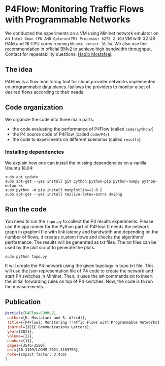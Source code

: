 # P4Flow: Monitoring Traffic Flows with Programmable Networks

We conducted the experiments on a VM using Mininet network emulator on an `Intel Xeon CPU AMD Opteron(TM) Processor 6272 2.1GH` VM with 32 GB RAM and 16 CPU cores running `Ubuntu server 18.04`. We also use the
recommendation in [official BMv2](https://github.com/p4lang/behavioral-model/blob/main/docs/performance.md) to achieve high bandwidth throughput.
Contact for repeatability questions: [Habib Mostafaei](https://mostafaei.bitbucket.io/).
## The idea
P4Flow is a flow monitoring tool for cloud provider networks implemented on programmable data planes. Itallows the providers to monitor a set of desired flows according to their needs.


## Code organization
We organize the code into three main parts: 
 - the code evaluating the performance of P4Flow (called `code/python/`)  
 - the P4 source code of P4Flow (called `code/P4/`).
 - the code to experiments on different scenarios (called `results`)  


### Installing dependencies

We explain how one can install the missing dependencies on a vanilla Ubuntu 18.04:

```
sudo apt update
sudo apt-get --yes install git python python-pip python-numpy python-networkx
sudo python -m pip install matplotlib==2.0.2
sudo apt-get --yes install texlive-latex-extra dvipng 
```

## Run the code

You need to run the `topo.py` to collect the P4 results experiments. Please use the app runner for the Python part of P4Flow. It needs the network graph in graphml file with link latency and bandwidth and depending on the number of flows, it creates custom flows and checks the algorithms' performance. The results will be generated as txt files. The txt files can be used by the plot script to generate the plots.

```
sudo python topo.py
```

It will create the P4 network using the given topology in topo.txt file. This will use
the json representation file of P4 code to create the network and start P4 switches in 
Mininet. Then, it uses the s#-commands.txt to insert the initial forwarding rules on 
top of P4 switches. Now, the code is to run the measurements. 

## Publication
```bibtex
@article{P4Flow-COMML21,
 author={H. Mostafaei and S. Afridi},
 title={{P4Flow}: Monitoring Traffic Flows with Programmable Networks},
 journal={IEEE Communications Letters},
 year={2021},
 volume={22},
 number={11},
 pages={3546-3550},
 doi={10.1109/LCOMM.2021.3109793},
 note={Impact factor: 3.436}
}
```
